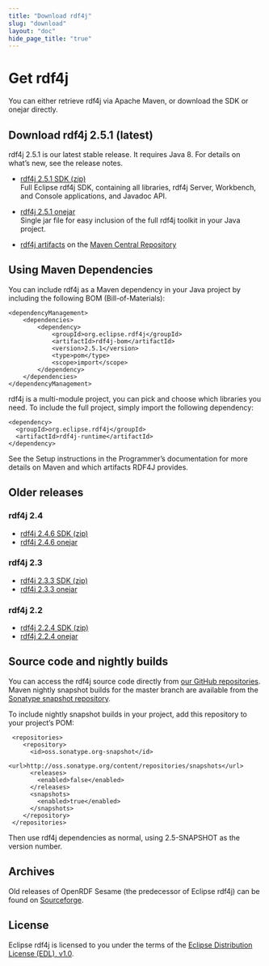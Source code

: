 ```yaml
---
title: "Download rdf4j"
slug: "download"
layout: "doc"
hide_page_title: "true"
---
```


# Get rdf4j

You can either retrieve rdf4j via Apache Maven, or download the SDK or onejar directly.

## Download rdf4j 2.5.1 (latest)

rdf4j 2.5.1 is our latest stable release. It requires Java 8. For details on what’s new, see the release notes.

- [rdf4j 2.5.1 SDK (zip)](http://www.eclipse.org/downloads/download.php?file=/rdf4j/eclipse-rdf4j-2.5.1-sdk.zip)<br/>
  Full Eclipse rdf4j SDK, containing all libraries, rdf4j Server, Workbench, and Console applications, and Javadoc API.

- [rdf4j 2.5.1 onejar](http://www.eclipse.org/downloads/download.php?file=/rdf4j/eclipse-rdf4j-2.5.1-onejar.jar)<br/>
  Single jar file for easy inclusion of the full rdf4j toolkit in your Java project.

- [rdf4j artifacts](https://search.maven.org/search?q=org.eclipse.rdf4j) on the [Maven Central Repository](http://search.maven.org/)

## Using Maven Dependencies

You can include rdf4j as a Maven dependency in your Java project by including the following BOM (Bill-of-Materials):

    <dependencyManagement>
        <dependencies>
            <dependency>
                <groupId>org.eclipse.rdf4j</groupId>
                <artifactId>rdf4j-bom</artifactId>
                <version>2.5.1</version>
                <type>pom</type>
                <scope>import</scope>
            </dependency>
        </dependencies>
    </dependencyManagement>

rdf4j is a multi-module project, you can pick and choose which libraries you need. To include the full project, simply import the following dependency:

    <dependency>
      <groupId>org.eclipse.rdf4j</groupId>
      <artifactId>rdf4j-runtime</artifactId>
    </dependency>

See the Setup instructions in the Programmer’s documentation for more details on Maven and which artifacts RDF4J provides.

## Older releases

### rdf4j 2.4

- [rdf4j 2.4.6 SDK (zip)](http://www.eclipse.org/downloads/download.php?file=/rdf4j/eclipse-rdf4j-2.4.6-sdk.zip)
- [rdf4j 2.4.6 onejar](http://www.eclipse.org/downloads/download.php?file=/rdf4j/eclipse-rdf4j-2.4.6-onejar.jar)

### rdf4j 2.3

- [rdf4j 2.3.3 SDK (zip)](http://www.eclipse.org/downloads/download.php?file=/rdf4j/eclipse-rdf4j-2.3.3-sdk.zip)
- [rdf4j 2.3.3 onejar](http://www.eclipse.org/downloads/download.php?file=/rdf4j/eclipse-rdf4j-2.3.3-onejar.jar)

### rdf4j 2.2

- [rdf4j 2.2.4 SDK (zip)](http://www.eclipse.org/downloads/download.php?file=/rdf4j/eclipse-rdf4j-2.2.4-sdk.zip)
- [rdf4j 2.2.4 onejar](http://www.eclipse.org/downloads/download.php?file=/rdf4j/eclipse-rdf4j-2.2.4-onejar.jar)

## Source code and nightly builds

You can access the rdf4j source code directly from [our GitHub repositories](https://github.com/eclipse/rdf4j). Maven nightly snapshot builds for the master branch are available from the [Sonatype snapshot repository](https://oss.sonatype.org/content/repositories/snapshots/org/eclipse/rdf4j/).

To include nightly snapshot builds in your project, add this repository to your project’s POM:

     <repositories>
        <repository>
          <id>oss.sonatype.org-snapshot</id>
          <url>http://oss.sonatype.org/content/repositories/snapshots</url>
          <releases>
            <enabled>false</enabled>
          </releases>
          <snapshots>
            <enabled>true</enabled>
          </snapshots>
        </repository>
     </repositories>

Then use rdf4j dependencies as normal, using 2.5-SNAPSHOT as the version number.

## Archives

Old releases of OpenRDF Sesame (the predecessor of Eclipse rdf4j) can be found on [Sourceforge](http://sourceforge.net/projects/sesame).

## License

Eclipse rdf4j is licensed to you under the terms of the [Eclipse Distribution License (EDL), v1.0](https://eclipse.org/org/documents/edl-v10.php).
